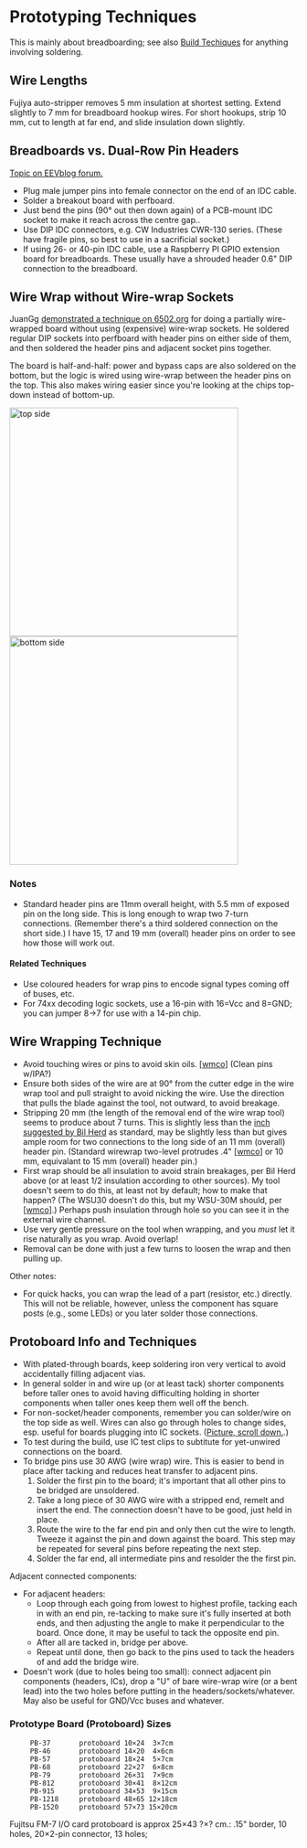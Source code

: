 Prototyping Techniques
======================

This is mainly about breadboarding; see also [Build
Techiques](build-tech.md) for anything involving soldering.


Wire Lengths
------------

Fujiya auto-stripper removes 5 mm insulation at shortest setting.
Extend slightly to 7 mm for breadboard hookup wires. For short
hookups, strip 10 mm, cut to length at far end, and slide insulation
down slightly.


Breadboards vs. Dual-Row Pin Headers
------------------------------------

[Topic on EEVblog forum.][msg2860602]

- Plug male jumper pins into female connector on the end of an IDC cable.
- Solder a breakout board with perfboard.
- Just bend the pins (90° out then down again) of a PCB-mount IDC
  socket to make it reach across the centre gap..
- Use DIP IDC connectors, e.g. CW Industries CWR-130 series. (These
  have fragile pins, so best to use in a sacrificial socket.)
- If using 26- or 40-pin IDC cable, use a Raspberry PI GPIO extension
  board for breadboards. These usually have a shrouded header 0.6" DIP
  connection to the breadboard.

[msg2860602]: https://www.eevblog.com/forum/projects/breadboards-vs-dual-row-pin-headers-(dupont-berg)/msg2860602/


Wire Wrap without Wire-wrap Sockets
-----------------------------------

JuanGg [demonstrated a technique on 6502.org][jg-ww] for doing a
partially wire-wrapped board without using (expensive) wire-wrap
sockets. He soldered regular DIP sockets into perfboard with header
pins on either side of them, and then soldered the header pins and
adjacent socket pins together.

The board is half-and-half: power and bypass caps are also soldered on
the bottom, but the logic is wired using wire-wrap between the header
pins on the top. This also makes wiring easier since you're looking at
the chips top-down instead of bottom-up.

<img src="http://forum.6502.org/download/file.php?id=9202&mode=view" width="400" alt="top side" title="top side"/>
<img src="http://forum.6502.org/download/file.php?id=9203&mode=view" width="400" alt="bottom side" title="bottom side"/>

[jg-ww]: http://forum.6502.org/viewtopic.php?f=12&t=5811&start=45#p72988

### Notes

- Standard header pins are  11mm overall height, with 5.5 mm of
  exposed pin on the long side. This is long enough to wrap two 7-turn
  connections. (Remember there's a third soldered connection on the
  short side.) I have 15, 17 and 19 mm (overall) header pins on order
  to see how those will work out.

#### Related Techniques

- Use coloured headers for wrap pins to encode signal types coming off
  of buses, etc.
- For 74xx decoding logic sockets, use a 16-pin with 16=Vcc and 8=GND;
  you can jumper 8→7 for use with a 14-pin chip.


Wire Wrapping Technique
-----------------------

- Avoid touching wires or pins to avoid skin oils. [[wmco]] (Clean
  pins w/IPA?)
- Ensure both sides of the wire are at 90° from the cutter edge in the
  wire wrap tool and pull straight to avoid nicking the wire. Use the
  direction that pulls the blade against the tool, not outward, to
  avoid breakage.
- Stripping 20 mm (the length of the removal end of the wire wrap
  tool) seems to produce about 7 turns. This is slightly less than the
  [inch suggested by Bil Herd][yt IXvEDM-m9CE] as standard, may be
  slightly less than but gives ample room for two connections to the
  long side of an 11 mm (overall) header pin. (Standard wirewrap
  two-level protrudes .4" [[wmco]] or 10 mm, equivalant to 15 mm
  (overall) header pin.)
- First wrap should be all insulation to avoid strain breakages, per
  Bil Herd above (or at least 1/2 insulation according to other
  sources). My tool doesn't seem to do this, at least not by default;
  how to make that happen? (The WSU30 doesn't do this, but my WSU-30M
  should, per [[wmco]].) Perhaps push insulation through hole so you
  can see it in the external wire channel.
- Use very gentle pressure on the tool when wrapping, and you _must_
  let it rise naturally as you wrap. Avoid overlap!
- Removal can be done with just a few turns to loosen the wrap and
  then pulling up.

Other notes:
- For quick hacks, you can wrap the lead of a part (resistor, etc.)
  directly. This will not be reliable, however, unless the component
  has square posts (e.g., some LEDs) or you later solder those
  connections.


Protoboard Info and Techniques
------------------------------

- With plated-through boards, keep soldering iron very vertical to
  avoid accidentally filling adjacent vias.
- In general solder in and wire up (or at least tack) shorter
  components before taller ones to avoid having difficulting holding
  in shorter components when taller ones keep them well off the bench.
- For non-socket/header components, remember you can solder/wire on
  the top side as well. Wires can also go through holes to change
  sides, esp. useful for boards plugging into IC sockets. ([Picture,
  scroll down.][p74792].)
- To test during the build, use IC test clips to subtitute for
  yet-unwired connections on the board.
- To bridge pins use 30 AWG (wire wrap) wire. This is easier to bend
  in place after tacking and reduces heat transfer to adjacent pins.
  1. Solder the first pin to the board; it's important that all other
  pins to be bridged are unsoldered.
  2. Take a long piece of 30 AWG wire with a stripped end, remelt and
  insert the end. The connection doesn't have to be good, just held in
  place.
  3. Route the wire to the far end pin and only then cut the wire to
  length. Tweeze it against the pin and down against the board. This
  step may be repeated for several pins before repeating the next
  step.
  4. Solder the far end, all intermediate pins and resolder the the
  first pin.

Adjacent connected components:
- For adjacent headers:
  - Loop through each going from lowest to highest profile, tacking
    each in with an end pin, re-tacking to make sure it's fully
    inserted at both ends, and then adjusting the angle to make it
    perpendicular to the board. Once done, it may be useful to tack
    the opposite end pin.
  - After all are tacked in, bridge per above.
  - Repeat until done, then go back to the pins used to tack the
    headers of and add the bridge wire.
- Doesn't work (due to holes being too small): connect adjacent pin
  components (headers, ICs), drop a "U" of bare wire-wrap wire (or a
  bent lead) into the two holes before putting in the
  headers/sockets/whatever. May also be useful for GND/Vcc buses and
  whatever.

### Prototype Board (Protoboard) Sizes

         PB-37       protoboard 10×24  3×7cm
         PB-46       protoboard 14×20  4×6cm
         PB-57       protoboard 18×24  5×7cm
         PB-68       protoboard 22×27  6×8cm
         PB-79       protoboard 26×31  7×9cm
         PB-812      protoboard 30×41  8×12cm
         PB-915      protoboard 34×53  9×15cm
         PB-1218     protoboard 48×65 12×18cm
         PB-1520     protoboard 57×73 15×20cm

Fujitsu FM-7 I/O card protoboard is approx 25×43 ?×? cm.:
.15" border, 10 holes, 20×2-pin connector, 13 holes;



<!-------------------------------------------------------------------->
[p74792]: http://forum.6502.org/viewtopic.php?f=4&t=1457#p74792
[wmco]: http://wilsonminesco.com/6502primer/WireWrap.html
[yt IXvEDM-m9CE]: https://www.youtube.com/watch?v=IXvEDM-m9CE
